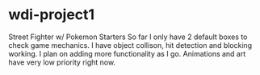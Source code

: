 # wdi-project1

Street Fighter w/ Pokemon Starters
So far I only have 2 default boxes to check game mechanics. I have object collison, hit detection and blocking working. I plan on adding more functionality as I go. Animations and art have very low priority right now.
